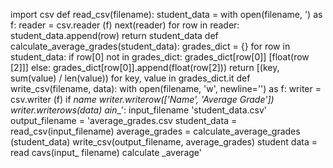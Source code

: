 import csv
def read_csv(filename):
student_data =
with open(filename, ') as f:
reader = csv.reader (f)
next(reader)
for row in reader:
student_data.append(row)
return student_data
def calculate_average_grades(student_data):
grades_dict = {}
for row in student_data:
if row[0] not in grades_dict:
grades_dict[row[0]] [float(row [2]]]
else:
grades_dict[row[0]].append(float(row[2]))
return [(key, sum(value) / len(value)) for key, value in grades_dict.it
def write_csv(filename, data):
with open(filename, 'w', newline='') as f:
writer = csv.writer (f)
if __name_
writer.writerow(['Name', 'Average Grade']) 
writer.writerows(data)
ain__':
input_filename 'student_data.csv'
output_filename = 'average_grades.csv
student_data = read_csv(input_filename)
average_grades = calculate_average_grades (student_data)
write_csv(output_filename, average_grades)
student data = read cavs(input_ filename) 
calculate _average'
